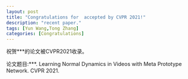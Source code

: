 ```yaml
---
layout: post
title: "Congratulations for  accepted by CVPR 2021!"
description: "recent paper."
tags: [Yun Wang,Tong Zhang]
categories: [Congratulations]
---
```

祝贺***的论文被CVPR2021收录。

论文题目:***. Learning Normal Dynamics in Videos with Meta Prototype Network. CVPR 2021.



